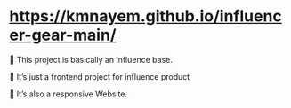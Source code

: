 # https://kmnayem.github.io/influencer-gear-main/
 This project is basically an influence base.

 It’s just a frontend project for influence product

 It’s also a responsive Website.
